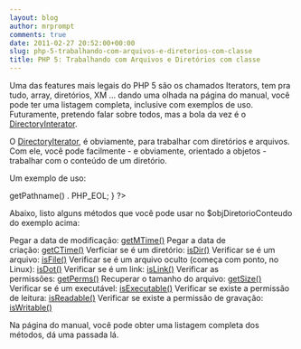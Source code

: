 ```yaml
---
layout: blog
author: mrprompt
comments: true
date: 2011-02-27 20:52:00+00:00
slug: php-5-trabalhando-com-arquivos-e-diretorios-com-classe
title: PHP 5: Trabalhando com Arquivos e Diretórios com classe
---
```


Uma das features mais legais do PHP 5 são os chamados Iterators, tem pra tudo, array, diretórios, XM ... dando uma olhada na página do manual, você pode ter uma listagem completa, inclusive com exemplos de uso. Futuramente, pretendo falar sobre todos, mas a bola da vez é o [DirectoryInterator](http://docs.php.net/directoryiterator).

O [DirectoryIterator](http://docs.php.net/directoryiterator), é obviamente, para trabalhar com diretórios e arquivos. Com ele, você pode facilmente - e obviamente, orientado a objetos - trabalhar com o conteúdo de um diretório.

Um exemplo de uso:
<?php
// diretório atual do script
$strDiretorio = __DIR__;

// instancio a classe informando o diretório
$objDiretorio = new DirectoryIterator($strDiretorio);

// percorro o conteúdo do diretório
foreach($objDiretorio as $objDiretorioConteudo) {
    echo $objDiretorioConteudo->getPathname() . PHP_EOL;
}
?>

Abaixo, listo alguns métodos que você pode usar no $objDiretorioConteudo do exemplo acima:

Pegar a data de modificação: [getMTime()](http://docs.php.net/manual/en/directoryiterator.getmtime.php)
Pegar a data de criação: [getCTime()](http://docs.php.net/manual/en/directoryiterator.getctime.php)
Verficiar se é um diretório: [isDir()](http://docs.php.net/manual/en/directoryiterator.isdir.php)
Verificar se é um arquivo: [isFile()](http://docs.php.net/manual/en/directoryiterator.isfile.php)
Verificar se é um arquivo oculto (começa com ponto, no Linux): [isDot()](http://docs.php.net/manual/en/directoryiterator.isdot.php)
Verificar se é um link: [isLink()](http://docs.php.net/manual/en/directoryiterator.islink.php)
Verificar as permissões: [getPerms()](http://docs.php.net/manual/en/directoryiterator.getperms.php)
Recuperar o tamanho do arquivo: [getSize()](http://docs.php.net/manual/en/directoryiterator.getsize.php)
Verificar se é um executável: [isExecutable()](http://docs.php.net/manual/en/directoryiterator.isexecutable.php)
Verificar se existe a permissão de leitura: [isReadable()](http://docs.php.net/manual/en/directoryiterator.isreadable.php)
Verificar se existe a permissão de gravação: [isWritable()](http://docs.php.net/manual/en/directoryiterator.iswritable.php)

Na página do manual, você pode obter uma listagem completa dos métodos, dá uma passada lá.
